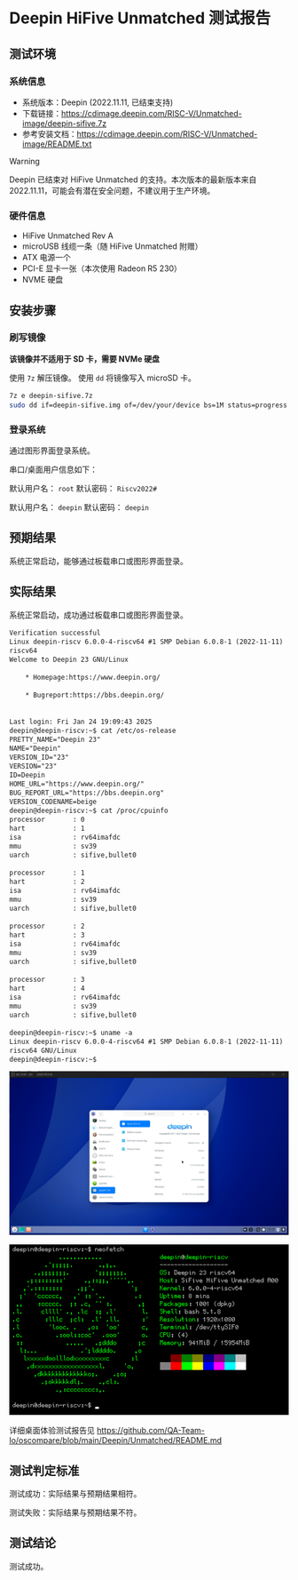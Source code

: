 # Deepin HiFive Unmatched 测试报告

## 测试环境

### 系统信息

- 系统版本：Deepin (2022.11.11, 已结束支持)
- 下载链接：https://cdimage.deepin.com/RISC-V/Unmatched-image/deepin-sifive.7z
- 参考安装文档：https://cdimage.deepin.com/RISC-V/Unmatched-image/README.txt

> [!Warning]
> Deepin 已结束对 HiFive Unmatched 的支持。本次版本的最新版本来自 2022.11.11，可能会有潜在安全问题，不建议用于生产环境。

### 硬件信息

- HiFive Unmatched Rev A
- microUSB 线缆一条（随 HiFive Unmatched 附赠）
- ATX 电源一个
- PCI-E 显卡一张（本次使用 Radeon R5 230）
- NVME 硬盘

## 安装步骤

### 刷写镜像

**该镜像并不适用于 SD 卡，需要 NVMe 硬盘**

使用 `7z` 解压镜像。
使用 `dd` 将镜像写入 microSD 卡。

```bash
7z e deepin-sifive.7z
sudo dd if=deepin-sifive.img of=/dev/your/device bs=1M status=progress
```

### 登录系统

通过图形界面登录系统。

串口/桌面用户信息如下：

默认用户名： `root`
默认密码： `Riscv2022#`

默认用户名： `deepin`
默认密码： `deepin`

## 预期结果

系统正常启动，能够通过板载串口或图形界面登录。

## 实际结果

系统正常启动，成功通过板载串口或图形界面登录。

```log
Verification successful
Linux deepin-riscv 6.0.0-4-riscv64 #1 SMP Debian 6.0.8-1 (2022-11-11) riscv64
Welcome to Deepin 23 GNU/Linux

    * Homepage:https://www.deepin.org/

    * Bugreport:https://bbs.deepin.org/


Last login: Fri Jan 24 19:09:43 2025
deepin@deepin-riscv:~$ cat /etc/os-release
PRETTY_NAME="Deepin 23"
NAME="Deepin"
VERSION_ID="23"
VERSION="23"
ID=Deepin
HOME_URL="https://www.deepin.org/"
BUG_REPORT_URL="https://bbs.deepin.org"
VERSION_CODENAME=beige
deepin@deepin-riscv:~$ cat /proc/cpuinfo
processor       : 0
hart            : 1
isa             : rv64imafdc
mmu             : sv39
uarch           : sifive,bullet0

processor       : 1
hart            : 2
isa             : rv64imafdc
mmu             : sv39
uarch           : sifive,bullet0

processor       : 2
hart            : 3
isa             : rv64imafdc
mmu             : sv39
uarch           : sifive,bullet0

processor       : 3
hart            : 4
isa             : rv64imafdc
mmu             : sv39
uarch           : sifive,bullet0

deepin@deepin-riscv:~$ uname -a
Linux deepin-riscv 6.0.0-4-riscv64 #1 SMP Debian 6.0.8-1 (2022-11-11) riscv64 GNU/Linux
deepin@deepin-riscv:~$
```


![](image/2025-01-25-03-15-31.png)

![](image/2025-01-25-03-14-53.png)

详细桌面体验测试报告见 https://github.com/QA-Team-lo/oscompare/blob/main/Deepin/Unmatched/README.md

## 测试判定标准

测试成功：实际结果与预期结果相符。

测试失败：实际结果与预期结果不符。

## 测试结论

测试成功。